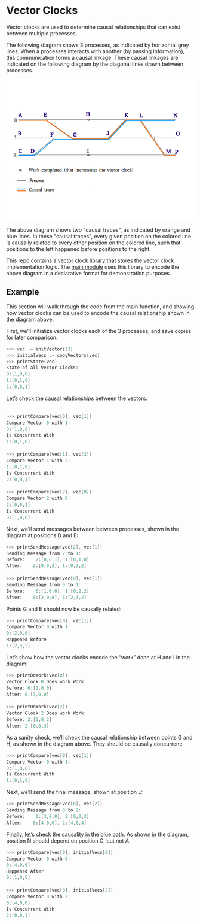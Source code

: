 # Vector Clocks
Vector clocks are used to determine causal relationships
that can exist between multiple processes.  

The following diagram shows 3 processes, as indicated by 
horizontal grey lines. When a processes interacts with 
another (by passing information), this communication forms 
a causal linkage.  These causal linkages are indicated 
on the following diagram by the diagonal lines drawn 
between processes.

![Alt text](Diagram.png)

The above diagram shows two "causal traces", as indicated 
by orange and blue lines. In these "causal traces", every 
given position on the colored line is causally related to 
every other position on the colored line, such that 
positions to the left happened before positions to the right.

This repo contains a 
[vector clock library](vector_clock/clock.go) that stores 
the vector clock implementation logic. The 
[main module](main/main.go) uses this library to encode 
the above diagram in a declarative format for 
demonstration purposes.

## Example
This section will walk through the code from the main 
function, and showing how vector clocks can be used 
to encode the causal relationship shown in the 
diagram above.

First, we’ll initialize vector clocks each of the 
3 processes, and save copies for later comparison:
```go
>>> vec := initVectors(3)
>>> initialVecs := copyVectors(vec)
>>> printState(vec)
State of all Vector Clocks:
0:[1,0,0]
1:[0,1,0]
2:[0,0,1]
```
Let’s check the causal relationships between the vectors:
```go

>>> printCompare(vec[0], vec[1])
Compare Vector 0 with 1:
0:[1,0,0]
Is Concurrent With
1:[0,1,0]

>>> printCompare(vec[1], vec[2])
Compare Vector 1 with 2:
1:[0,1,0]
Is Concurrent With
2:[0,0,1]

>>> printCompare(vec[2], vec[0])
Compare Vector 2 with 0:
2:[0,0,1]
Is Concurrent With
0:[1,0,0]
```

Next, we’ll send messages between between processes, 
shown in the diagram at positions D and E:
```go
>>> printSendMessage(vec[2], vec[1])
Sending Message from 2 to 1:
Before:    2:[0,0,1], 1:[0,1,0]
After:    2:[0,0,2], 1:[0,2,2]

>>> printSendMessage(vec[0], vec[1])
Sending Message from 0 to 1:
Before:    0:[1,0,0], 1:[0,2,2]
After:    0:[2,0,0], 1:[2,3,2]
```

Points G and E should now be causally related:
```go
>>> printCompare(vec[0], vec[1])
Compare Vector 0 with 1:
0:[2,0,0]
Happened Before
1:[2,3,2]
```

Let’s show how the vector clocks encode the “work” 
done at H and I in the diagram:
```go
>>> printDoWork(vec[0])
Vector Clock 0 Does work Work:
Before: 0:[2,0,0]
After: 0:[3,0,0]

>>> printDoWork(vec[2])
Vector Clock 2 Does work Work:
Before: 2:[0,0,2]
After: 2:[0,0,3]
```

As a sanity check, we’ll check the causal 
relationship between points G and H, as 
shown in the diagram above.  They should be 
causally concurrent:
```go
>>> printCompare(vec[0], vec[1])
Compare Vector 0 with 1:
0:[1,0,0]
Is Concurrent With
1:[0,1,0]
```

Next, we’ll send the final message, shown 
at position L:
```go
>>> printSendMessage(vec[0], vec[2])
Sending Message from 0 to 2:
Before:    0:[3,0,0], 2:[0,0,3]
After:    0:[4,0,0], 2:[4,0,4]
```

Finally, let’s check the causality in the blue 
path. As shown in the diagram, position N should 
depend on position C, but not A. 
```go
>>> printCompare(vec[0], initialVecs[0])
Compare Vector 0 with 0:
0:[4,0,0]
Happened After
0:[1,0,0]

>>> printCompare(vec[0], initialVecs[2])
Compare Vector 0 with 2:
0:[4,0,0]
Is Concurrent With
2:[0,0,1]
```



